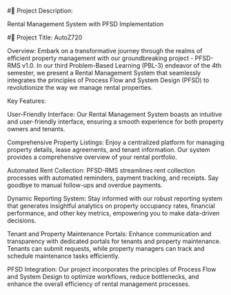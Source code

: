#🚀 Project Description: 

Rental Management System with PFSD Implementation

#🏢 Project Title: AutoZ720

Overview:
Embark on a transformative journey through the realms of efficient property management with our groundbreaking project - PFSD-RMS v1.0. In our third Problem-Based Learning (PBL-3) endeavor of the 4th semester, we present a Rental Management System that seamlessly integrates the principles of Process Flow and System Design (PFSD) to revolutionize the way we manage rental properties.

Key Features:

User-Friendly Interface:
Our Rental Management System boasts an intuitive and user-friendly interface, ensuring a smooth experience for both property owners and tenants.

Comprehensive Property Listings:
Enjoy a centralized platform for managing property details, lease agreements, and tenant information. Our system provides a comprehensive overview of your rental portfolio.

Automated Rent Collection:
PFSD-RMS streamlines rent collection processes with automated reminders, payment tracking, and receipts. Say goodbye to manual follow-ups and overdue payments.

Dynamic Reporting System:
Stay informed with our robust reporting system that generates insightful analytics on property occupancy rates, financial performance, and other key metrics, empowering you to make data-driven decisions.

Tenant and Property Maintenance Portals:
Enhance communication and transparency with dedicated portals for tenants and property maintenance. Tenants can submit requests, while property managers can track and schedule maintenance tasks efficiently.

PFSD Integration:
Our project incorporates the principles of Process Flow and System Design to optimize workflows, reduce bottlenecks, and enhance the overall efficiency of rental management processes.
